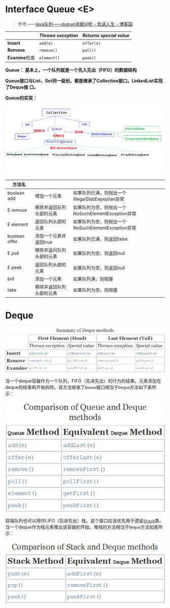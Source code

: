 # Interface Queue \<E>

> 参考——[java队列——queue详细分析 - 低调人生 - 博客园](https://www.cnblogs.com/lemon-flm/p/7877898.html)

|                 | *Throws exception* | *Returns special value* |
| --------------- | ------------------ | ----------------------- |
| **Insert**      | `add(e)`           | `offer(e)`              |
| **Remove**      | `remove()`         | `poll()`                |
| **Examine**检查 | `element()`        | `peek()`                |

**Queue： 基本上，一个队列就是一个先入先出（FIFO）的数据结构**

**Queue接口与List、Set同一级别，都是继承了Collection接口。LinkedList实现了Deque接 口。**



 **Queue的实现：** 

![img](assets/1182892-20171122100317930-842768608.png)

| 方法名        |                          |                                                    |
| ------------- | ------------------------ | -------------------------------------------------- |
| boolean add   | 增加一个元素             | 如果队列已满，则抛出一个IIIegaISlabEepeplian异常   |
| E remove      | 移除并返回队列头部的元素 | 如果队列为空，则抛出一个NoSuchElementException异常 |
| E element     | 返回队列头部的元素       | 如果队列为空，则抛出一个NoSuchElementException异常 |
| boolean offer | 添加一个元素并返回true   | 如果队列已满，则返回false                          |
| E poll        | 移除并返问队列头部的元素 | 如果队列为空，则返回null                           |
| E peek        | 返回队列头部的元素       | 如果队列为空，则返回null                           |
| put           | 添加一个元素             | 如果队列满，则阻塞                                 |
| take          | 移除并返回队列头部的元素 | 如果队列为空，则阻塞                               |



# Deque


![1584103364195](assets/1584103364195.png)







当一个deque容器作为一个队列，FIFO（先进先出）的行为的结果。元素添加在deque的结束和开始拆除。该方法继承了`Queue`接口相当于`Deque`方法如下表所示：

![1584103447683](assets/1584103447683.png)

双端队列也可以用作LIFO（后进先出）栈。这个接口应该优先用于遗留[`Stack`](../../java/util/Stack.html)类。当一个deque作为栈元素推出该容器的开始。堆栈的方法相当于`Deque`方法如表所示：

![1584103542265](assets/1584103542265.png)

